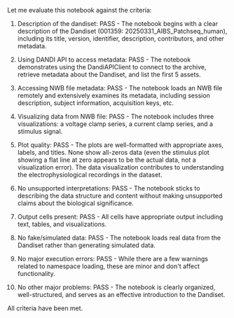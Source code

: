 Let me evaluate this notebook against the criteria:

1. Description of the dandiset: PASS - The notebook begins with a clear description of the Dandiset (001359: 20250331_AIBS_Patchseq_human), including its title, version, identifier, description, contributors, and other metadata.

2. Using DANDI API to access metadata: PASS - The notebook demonstrates using the DandiAPIClient to connect to the archive, retrieve metadata about the Dandiset, and list the first 5 assets.

3. Accessing NWB file metadata: PASS - The notebook loads an NWB file remotely and extensively examines its metadata, including session description, subject information, acquisition keys, etc.

4. Visualizing data from NWB file: PASS - The notebook includes three visualizations: a voltage clamp series, a current clamp series, and a stimulus signal.

5. Plot quality: PASS - The plots are well-formatted with appropriate axes, labels, and titles. None show all-zeros data (even the stimulus plot showing a flat line at zero appears to be the actual data, not a visualization error). The data visualization contributes to understanding the electrophysiological recordings in the dataset.

6. No unsupported interpretations: PASS - The notebook sticks to describing the data structure and content without making unsupported claims about the biological significance.

7. Output cells present: PASS - All cells have appropriate output including text, tables, and visualizations.

8. No fake/simulated data: PASS - The notebook loads real data from the Dandiset rather than generating simulated data.

9. No major execution errors: PASS - While there are a few warnings related to namespace loading, these are minor and don't affect functionality.

10. No other major problems: PASS - The notebook is clearly organized, well-structured, and serves as an effective introduction to the Dandiset.

All criteria have been met.